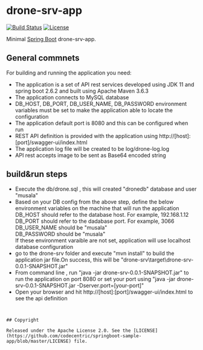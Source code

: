 # drone-srv-app

[![Build Status](https://travis-ci.org/codecentric/springboot-sample-app.svg?branch=master)](https://travis-ci.org/codecentric/springboot-sample-app)
[![License](http://img.shields.io/:license-apache-blue.svg)](http://www.apache.org/licenses/LICENSE-2.0.html)

Minimal [Spring Boot](http://projects.spring.io/spring-boot/) drone-srv-app.

## General commnets

For building and running the application you need:

- The application is a set of API rest services developed using JDK 11 and spring boot 2.6.2 and built using Apache Maven 3.6.3
- The application connects to MySQL database
- DB_HOST, DB_PORT, DB_USER_NAME, DB_PASSWORD environment variables must be set to make the application able to locate the configuration
- The application default port is 8080 and this can be configured when run
- REST API definition is provided with the application using http://[host]:[port]/swagger-ui/index.html
- The application log file will be created to be log/drone-log.log 
- API rest accepts image to be sent as Base64 encoded string

## build&run steps 


- Execute the db/drone.sql , this will created "dronedb" database and user "musala"
- Based on your DB config from the above step, define the below environment variables on the machine that will run the application <br>
  DB_HOST should refer to the database host. For example, 192.168.1.12 <br>
  DB_PORT should refer to the dadabase port. For example, 3066<br>
  DB_USER_NAME should be "musala" <br>
  DB_PASSWORD  should be "musala" <br>
  If these environment varaible are not set, application will use localhost database configuration
- go to the drone-srv folder and execute "mvn install" to build the application jar file.On success, this will be "drone-srv\target\drone-srv-0.0.1-SNAPSHOT.jar"
- From command line , run "java -jar drone-srv-0.0.1-SNAPSHOT.jar" to run the application on port 8080  or set your port using  "java -jar drone-srv-0.0.1-SNAPSHOT.jar -Dserver.port=[your-port]"
- Open your browser and hit http://[host]:[port]/swagger-ui/index.html to see the api definition
```


## Copyright

Released under the Apache License 2.0. See the [LICENSE](https://github.com/codecentric/springboot-sample-app/blob/master/LICENSE) file.

